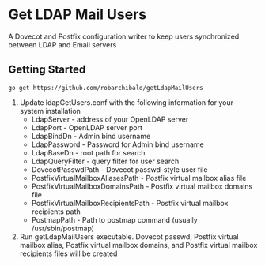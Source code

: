 # Get LDAP Mail Users
A Dovecot and Postfix configuration writer to keep users synchronized between LDAP and Email servers

## Getting Started
    go get https://github.com/robarchibald/getLdapMailUsers

 1. Update ldapGetUsers.conf with the following information for your system installation
	- LdapServer - address of your OpenLDAP server
	- LdapPort - OpenLDAP server port
	- LdapBindDn - Admin bind username
	- LdapPassword - Password for Admin bind username
	- LdapBaseDn - root path for search
	- LdapQueryFilter - query filter for user search
	- DovecotPasswdPath - Dovecot passwd-style user file
	- PostfixVirtualMailboxAliasesPath - Postfix virtual mailbox alias file
	- PostfixVirtualMailboxDomainsPath - Postfix virtual mailbox domains file
	- PostfixVirtualMailboxRecipientsPath - Postfix virtual mailbox recipients path
	- PostmapPath - Path to postmap command (usually /usr/sbin/postmap)
 2. Run getLdapMailUsers executable. Dovecot passwd, Postfix virtual mailbox alias, Postfix virtual mailbox domains, and Postfix virtual mailbox recipients files will be created